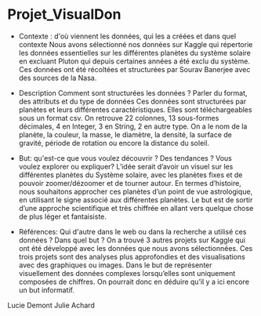 # Projet_VisualDon

- Contexte : d'où viennent les données, qui les a créées et dans quel contexte
Nous avons sélectionné nos données sur Kaggle qui répertorie les données essentielles sur les différentes planètes du système solaire en excluant Pluton qui depuis certaines années a été exclu du système. Ces données ont été récoltées et structurées par Sourav Banerjee avec des sources de la Nasa.

- Description Comment sont structurées les données ? Parler du format, des attributs et du type de données
Ces données sont structurées par planètes et leurs différentes caractéristiques. Elles sont téléchargeables sous un format csv. On retrouve 22 colonnes, 13 sous-formes décimales, 4 en Integer, 3 en String, 2 en autre type. On a le nom de la planète, la couleur, la masse, le diamètre, la densité, la surface de gravité, période de rotation ou encore la distance du soleil.

- But: qu'est-ce que vous voulez découvrir ? Des tendances ? Vous voulez explorer ou expliquer?
L’idée serait d’avoir un visuel sur les différentes planètes du Système solaire, avec les planètes fixes et de pouvoir zoomer/dézoomer et de tourner autour. En termes d’histoire, nous souhaitons approcher ces planètes d’un point de vue astrologique, en utilisant le signe associé aux différentes planètes. Le but est de sortir d’une approche scientifique et très chiffrée en allant vers quelque chose de plus léger et fantaisiste. 

- Références: Qui d'autre dans le web ou dans la recherche a utilisé ces données ? Dans quel but ?
On a trouvé 3 autres projets sur Kaggle qui ont été développé avec les données que nous avons sélectionnées.
Ces trois projets sont des analyses plus approfondies et des visualisations avec des graphiques ou images. Dans le but de représenter visuellement des données complexes lorsqu’elles sont uniquement composées de chiffres. On pourrait donc en déduire qu’il y a ici encore un but informatif.

Lucie Demont 
Julie Achard
